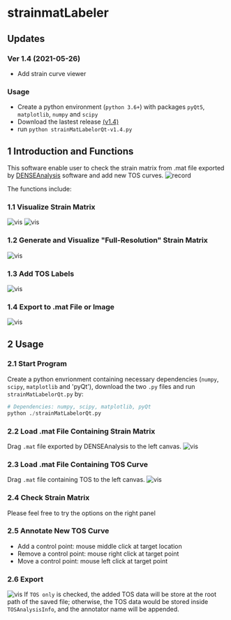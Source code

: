 # strainmatLabeler
## Updates
### Ver 1.4 (2021-05-26)
- Add strain curve viewer

### Usage
- Create a python environment (`python 3.6+`) with packages `pyQt5`, `matplotlib`, `numpy` and `scipy`
- Download the lastest release [(v1.4)](https://github.com/jr-xing/strainmatLabeler/files/6549623/strainMatLabelor-v1.4.zip)
- run `python strainMatLabelorQt-v1.4.py`

## 1 Introduction and Functions
This software enable user to check the strain matrix from .mat file exported by [DENSEAnalysis](https://github.com/denseanalysis/denseanalysis) software and add new TOS curves.
![record](./imgs/record_small.gif)

The functions include:
### 1.1 Visualize Strain Matrix
![vis](./imgs/loaded.png)
![vis](./imgs/view_3D.png)
### 1.2 Generate and Visualize "Full-Resolution" Strain Matrix
![vis](./imgs/loaded_full_res.png)
### 1.3 Add TOS Labels
![vis](./imgs/add_points.png)
### 1.4 Export to .mat File or Image
![vis](./imgs/export_mat.png)

## 2 Usage
### 2.1 Start Program
Create a python envrionment containing necessary dependencies (`numpy`, `scipy`, `matplotlib` and 'pyQt'), download the two `.py` files and run `strainMatLabelorQt.py` by:
```python
# Dependencies: numpy, scipy, matplotlib, pyQt
python ./strainMatLabelorQt.py
```
### 2.2 Load .mat File Containing Strain Matrix
Drag `.mat` file exported by DENSEAnalysis to the left canvas.
![vis](./imgs/drag_to_load.png)
### 2.3 Load .mat File Containing TOS Curve
Drag `.mat` file containing TOS to the left canvas.
![vis](./imgs/tos_loaded.png)
### 2.4 Check Strain Matrix
Please feel free to try the options on the right panel
### 2.5 Annotate New TOS Curve
- Add a control point: mouse middle click at target location
- Remove a control point: mouse right click at target point
- Move a control point: mouse left click at target point
### 2.6 Export
![vis](./imgs/export_mat.png)
If `TOS only` is checked, the added TOS data will be store at the root path of the saved file; otherwise, the TOS data would be stored inside `TOSAnalysisInfo`, and the annotator name will be appended. 
